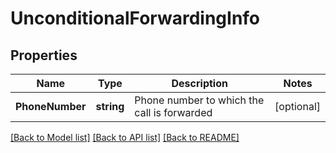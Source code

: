 # UnconditionalForwardingInfo

## Properties

Name | Type | Description | Notes
------------ | ------------- | ------------- | -------------
**PhoneNumber** | **string** | Phone number to which the call is forwarded | [optional] 

[[Back to Model list]](../README.md#documentation-for-models) [[Back to API list]](../README.md#documentation-for-api-endpoints) [[Back to README]](../README.md)


